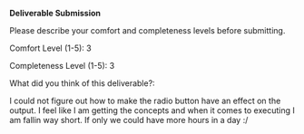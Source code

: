 **Deliverable Submission**

Please describe your comfort and completeness levels before submitting.

Comfort Level (1-5): 3

Completeness Level (1-5):  3

What did you think of this deliverable?:

I could not figure out how to make the radio button have an effect on the output.  I feel like I am getting the concepts and when it comes to executing I am fallin way short. If only we could have more hours in a day :/
